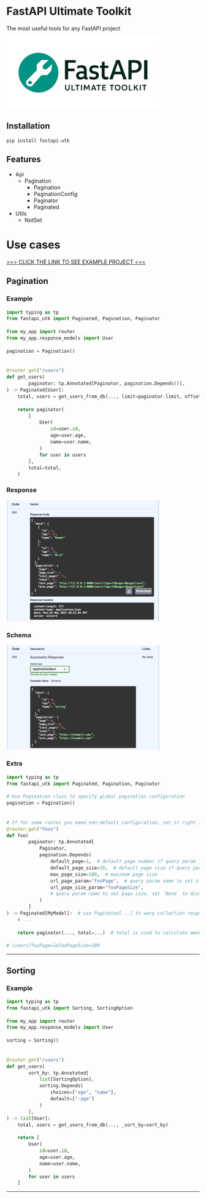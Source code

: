 # FastAPI Ultimate Toolkit

The most useful tools for any FastAPI project

<img width="400" src="./docs/images/logo.png" />

## Installation

```shell
pip install fastapi-utk
```

## Features

- Api
    - Pagination
        - Pagination
        - PaginationConfig
        - Paginator
        - Paginated
- Utils
    - NotSet

# Use cases

[>>> CLICK THE LINK TO SEE EXAMPLE PROJECT <<<](./example)

## Pagination

### Example

```python
import typing as tp
from fastapi_utk import Paginated, Pagination, Paginator

from my_app import router
from my_app.response_models import User

pagination = Pagination()


@router.get("/users")
def get_users(
        paginator: tp.Annotated[Paginator, pagination.Depends()],
) -> Paginated[User]:
    total, users = get_users_from_db(..., limit=paginator.limit, offset=paginator.offset)

    return paginator(
        [
            User(
                id=user.id,
                age=user.age,
                name=user.name,
            )
            for user in users
        ],
        total=total,
    )
```

### Response

<img width="400" src="./docs/images/img-2.jpg" />

### Schema

<img width="400" src="./docs/images/img-1.jpg" />


### Extra

```python
import typing as tp
from fastapi_utk import Paginated, Pagination, Paginator

# Use Pagination class to specify global pagination configuration
pagination = Pagination()


# If for some routes you need non-default configuration, set it right in depends
@router.get("foos")
def foo(
        paginator: tp.Annotated[
            Paginator,
            pagination.Depends(
                default_page=1,  # default page number if query param is not set
                default_page_size=10,  # default page size if query param is not set
                max_page_size=100,  # maximum page size
                url_page_param="fooPage",  # query param name to set a page number
                url_page_size_param="fooPageSize",
                # query param name to set page size, set `None` to disable this option
            )
        ]
) -> Paginated[MyModel]:  # use Paginated[...] to warp collection response 
    # ...

    return paginator(..., total=...)  # total is used to calculate amount of pages

# /users?fooPage=1&fooPageSize=100
```


----------------------------

## Sorting

### Example

```python
import typing as tp
from fastapi_utk import Sorting, SortingOption

from my_app import router
from my_app.response_models import User

sorting = Sorting()


@router.get("/users")
def get_users(
        sort_by: tp.Annotated[
            list[SortingOption],
            sorting.Depends(
                choices=["age", "name"],
                default=["-age"]
            )
        ],
) -> list[User]:
    total, users = get_users_from_db(..., _sort_by=sort_by)

    return [
        User(
            id=user.id,
            age=user.age,
            name=user.name,
        )
        for user in users
    ]
```


----------------------------